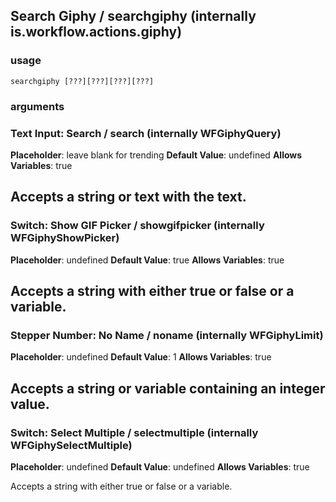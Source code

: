 
## Search Giphy / searchgiphy (internally is.workflow.actions.giphy)

### usage
`searchgiphy [???][???][???][???]`

### arguments
### Text Input: Search / search (internally WFGiphyQuery)
**Placeholder**: leave blank for trending
**Default Value**: undefined
**Allows Variables**: true


Accepts a string 
or text
with the text.
---
### Switch: Show GIF Picker / showgifpicker (internally WFGiphyShowPicker)
**Placeholder**: undefined
**Default Value**: true
**Allows Variables**: true


Accepts a string with either true or false
or a variable.
---
### Stepper Number: No Name / noname (internally WFGiphyLimit)
**Placeholder**: undefined
**Default Value**: 1
**Allows Variables**: true


Accepts a string 
or variable
containing an integer value.
---
### Switch: Select Multiple / selectmultiple (internally WFGiphySelectMultiple)
**Placeholder**: undefined
**Default Value**: undefined
**Allows Variables**: true


Accepts a string with either true or false
or a variable.
